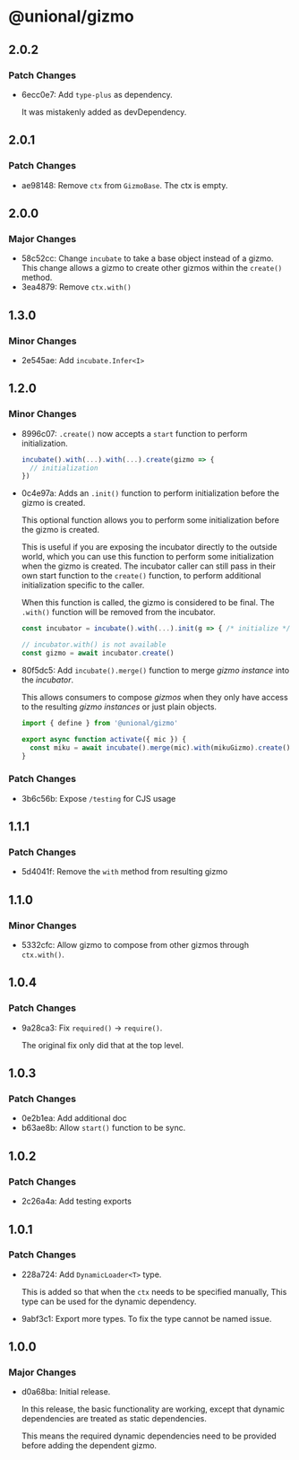 # @unional/gizmo

## 2.0.2

### Patch Changes

- 6ecc0e7: Add `type-plus` as dependency.

  It was mistakenly added as devDependency.

## 2.0.1

### Patch Changes

- ae98148: Remove `ctx` from `GizmoBase`. The ctx is empty.

## 2.0.0

### Major Changes

- 58c52cc: Change `incubate` to take a base object instead of a gizmo.
  This change allows a gizmo to create other gizmos within the `create()` method.
- 3ea4879: Remove `ctx.with()`

## 1.3.0

### Minor Changes

- 2e545ae: Add `incubate.Infer<I>`

## 1.2.0

### Minor Changes

- 8996c07: `.create()` now accepts a `start` function to perform initialization.

  ```ts
  incubate().with(...).with(...).create(gizmo => {
    // initialization
  })
  ```

- 0c4e97a: Adds an `.init()` function to perform initialization before the gizmo is created.

  This optional function allows you to perform some initialization before the gizmo is created.

  This is useful if you are exposing the incubator directly to the outside world,
  which you can use this function to perform some initialization when the gizmo is created.
  The incubator caller can still pass in their own start function to the `create()` function, to perform additional initialization specific to the caller.

  When this function is called, the gizmo is considered to be final.
  The `.with()` function will be removed from the incubator.

  ```ts
  const incubator = incubate().with(...).init(g => { /* initialize */ })

  // incubator.with() is not available
  const gizmo = await incubator.create()
  ```

- 80f5dc5: Add `incubate().merge()` function to merge _gizmo instance_ into the _incubator_.

  This allows consumers to compose _gizmos_ when they only have access to the resulting _gizmo instances_ or just plain objects.

  ```ts
  import { define } from '@unional/gizmo'

  export async function activate({ mic }) {
  	const miku = await incubate().merge(mic).with(mikuGizmo).create()
  }
  ```

### Patch Changes

- 3b6c56b: Expose `/testing` for CJS usage

## 1.1.1

### Patch Changes

- 5d4041f: Remove the `with` method from resulting gizmo

## 1.1.0

### Minor Changes

- 5332cfc: Allow gizmo to compose from other gizmos through `ctx.with()`.

## 1.0.4

### Patch Changes

- 9a28ca3: Fix `required()` -> `require()`.

  The original fix only did that at the top level.

## 1.0.3

### Patch Changes

- 0e2b1ea: Add additional doc
- b63ae8b: Allow `start()` function to be sync.

## 1.0.2

### Patch Changes

- 2c26a4a: Add testing exports

## 1.0.1

### Patch Changes

- 228a724: Add `DynamicLoader<T>` type.

  This is added so that when the `ctx` needs to be specified manually,
  This type can be used for the dynamic dependency.

- 9abf3c1: Export more types.
  To fix the type cannot be named issue.

## 1.0.0

### Major Changes

- d0a68ba: Initial release.

  In this release, the basic functionality are working,
  except that dynamic dependencies are treated as static dependencies.

  This means the required dynamic dependencies need to be provided before adding the dependent gizmo.
